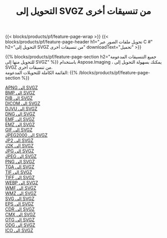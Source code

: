 ﻿---
title: التحويل إلى SVGZ من تنسيقات أخرى 
weight: 3920
url: /ar/net/conversion/to/svgz 
lang: ar
langdirlevel: 2
locales: zh-hans,ja,it,ru,de,es,fr,nl,id,lt,pl,pt,vi,tr,ko,zh-hant,ar,hi,th,sv,cs,uk,he
description: باستخدام Aspose.Imaging ، يمكنك بسهولة التحويل إلى SVGZ من تنسيقات أخرى
---

{{< blocks/products/pf/feature-page-wrap >}}
{{< blocks/products/pf/feature-page-header h1="تحويل ملفات الصور عبر C #" h2="التحويل إلى SVGZ من تنسيقات أخرى" downloadText="تحميل" >}}


{{% blocks/products/pf/feature-page-section  h2="جميع التنسيقات المدعومة للتحويل منها إلى SVGZ" %}}
باستخدام Aspose.Imaging ، يمكنك بسهولة التحويل إلى SVGZ من تنسيقات أخرى.
<br/>
القائمة الكاملة للتحويلات المدعومة:
{{% /blocks/products/pf/feature-page-section %}}
<div class="container-fluid productfamilypage bg-gray">
    <div class="convertypes bg-gray agp-content section">
        <div class="container">
		<div class="row other-converters">
		    <div class='col-md-2 other-converter remove-lp remove-rp'><a href="/imaging/ar/net/conversion/apng-to-svgz" >APNG إلى SVGZ</a></div>
<div class='col-md-2 other-converter remove-lp remove-rp'><a href="/imaging/ar/net/conversion/bmp-to-svgz" >BMP إلى SVGZ</a></div>
<div class='col-md-2 other-converter remove-lp remove-rp'><a href="/imaging/ar/net/conversion/dib-to-svgz" >DIB إلى SVGZ</a></div>
<div class='col-md-2 other-converter remove-lp remove-rp'><a href="/imaging/ar/net/conversion/dicom-to-svgz" >DICOM إلى SVGZ</a></div>
<div class='col-md-2 other-converter remove-lp remove-rp'><a href="/imaging/ar/net/conversion/djvu-to-svgz" >DJVU إلى SVGZ</a></div>
<div class='col-md-2 other-converter remove-lp remove-rp'><a href="/imaging/ar/net/conversion/dng-to-svgz" >DNG إلى SVGZ</a></div>
<div class='col-md-2 other-converter remove-lp remove-rp'><a href="/imaging/ar/net/conversion/emf-to-svgz" >EMF إلى SVGZ</a></div>
<div class='col-md-2 other-converter remove-lp remove-rp'><a href="/imaging/ar/net/conversion/emz-to-svgz" >EMZ إلى SVGZ</a></div>
<div class='col-md-2 other-converter remove-lp remove-rp'><a href="/imaging/ar/net/conversion/gif-to-svgz" >GIF إلى SVGZ</a></div>
<div class='col-md-2 other-converter remove-lp remove-rp'><a href="/imaging/ar/net/conversion/jpeg2000-to-svgz" >JPEG2000 إلى SVGZ</a></div>
<div class='col-md-2 other-converter remove-lp remove-rp'><a href="/imaging/ar/net/conversion/jp2-to-svgz" >JP2 إلى SVGZ</a></div>
<div class='col-md-2 other-converter remove-lp remove-rp'><a href="/imaging/ar/net/conversion/j2k-to-svgz" >J2K إلى SVGZ</a></div>
<div class='col-md-2 other-converter remove-lp remove-rp'><a href="/imaging/ar/net/conversion/jpg-to-svgz" >JPG إلى SVGZ</a></div>
<div class='col-md-2 other-converter remove-lp remove-rp'><a href="/imaging/ar/net/conversion/jpeg-to-svgz" >JPEG إلى SVGZ</a></div>
<div class='col-md-2 other-converter remove-lp remove-rp'><a href="/imaging/ar/net/conversion/png-to-svgz" >PNG إلى SVGZ</a></div>
<div class='col-md-2 other-converter remove-lp remove-rp'><a href="/imaging/ar/net/conversion/tga-to-svgz" >TGA إلى SVGZ</a></div>
<div class='col-md-2 other-converter remove-lp remove-rp'><a href="/imaging/ar/net/conversion/tif-to-svgz" >TIF إلى SVGZ</a></div>
<div class='col-md-2 other-converter remove-lp remove-rp'><a href="/imaging/ar/net/conversion/tiff-to-svgz" >TIFF إلى SVGZ</a></div>
<div class='col-md-2 other-converter remove-lp remove-rp'><a href="/imaging/ar/net/conversion/webp-to-svgz" >WEBP إلى SVGZ</a></div>
<div class='col-md-2 other-converter remove-lp remove-rp'><a href="/imaging/ar/net/conversion/wmf-to-svgz" >WMF إلى SVGZ</a></div>
<div class='col-md-2 other-converter remove-lp remove-rp'><a href="/imaging/ar/net/conversion/wmz-to-svgz" >WMZ إلى SVGZ</a></div>
<div class='col-md-2 other-converter remove-lp remove-rp'><a href="/imaging/ar/net/conversion/svg-to-svgz" >SVG إلى SVGZ</a></div>
<div class='col-md-2 other-converter remove-lp remove-rp'><a href="/imaging/ar/net/conversion/eps-to-svgz" >EPS إلى SVGZ</a></div>
<div class='col-md-2 other-converter remove-lp remove-rp'><a href="/imaging/ar/net/conversion/cdr-to-svgz" >CDR إلى SVGZ</a></div>
<div class='col-md-2 other-converter remove-lp remove-rp'><a href="/imaging/ar/net/conversion/cmx-to-svgz" >CMX إلى SVGZ</a></div>
<div class='col-md-2 other-converter remove-lp remove-rp'><a href="/imaging/ar/net/conversion/otg-to-svgz" >OTG إلى SVGZ</a></div>
<div class='col-md-2 other-converter remove-lp remove-rp'><a href="/imaging/ar/net/conversion/odg-to-svgz" >ODG إلى SVGZ</a></div>
<div class='col-md-2 other-converter remove-lp remove-rp'><a href="/imaging/ar/net/conversion/ico-to-svgz" >ICO إلى SVGZ</a></div>
                </div>
        </div>
    </div>
</div>
<br/>

